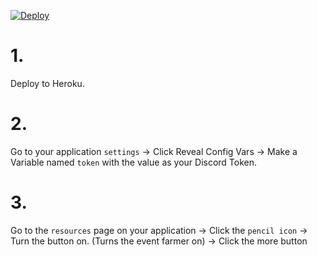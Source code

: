 [![Deploy](https://www.herokucdn.com/deploy/button.svg)](https://heroku.com/deploy)
# 1.
Deploy to Heroku.
# 2.
Go to your application `settings` -> Click Reveal Config Vars -> Make a Variable named `token` with the value as your Discord Token.
# 3.
Go to the `resources` page on your application -> Click the `pencil icon` -> Turn the button on. (Turns the event farmer on) -> Click the more button
